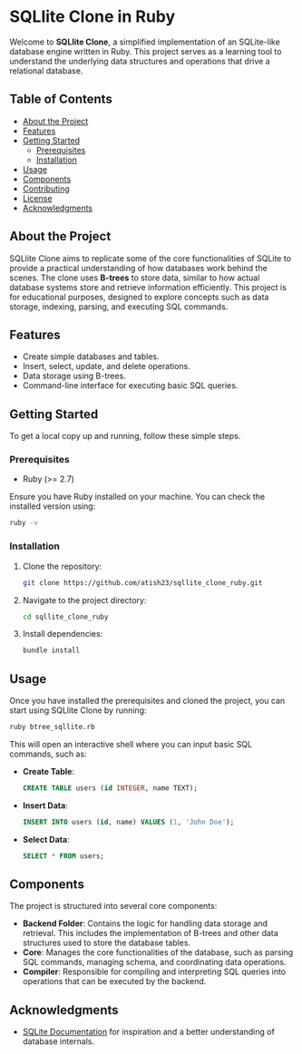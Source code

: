 # SQLlite Clone in Ruby

Welcome to **SQLlite Clone**, a simplified implementation of an SQLite-like database engine written in Ruby. This project serves as a learning tool to understand the underlying data structures and operations that drive a relational database.

## Table of Contents

- [About the Project](#about-the-project)
- [Features](#features)
- [Getting Started](#getting-started)
    - [Prerequisites](#prerequisites)
    - [Installation](#installation)
- [Usage](#usage)
- [Components](#components)
- [Contributing](#contributing)
- [License](#license)
- [Acknowledgments](#acknowledgments)

## About the Project

SQLlite Clone aims to replicate some of the core functionalities of SQLite to provide a practical understanding of how databases work behind the scenes. The clone uses **B-trees** to store data, similar to how actual database systems store and retrieve information efficiently. This project is for educational purposes, designed to explore concepts such as data storage, indexing, parsing, and executing SQL commands.

## Features

- Create simple databases and tables.
- Insert, select, update, and delete operations.
- Data storage using B-trees.
- Command-line interface for executing basic SQL queries.

## Getting Started

To get a local copy up and running, follow these simple steps.

### Prerequisites

- Ruby (>= 2.7)

Ensure you have Ruby installed on your machine. You can check the installed version using:

```sh
ruby -v
```

### Installation

1. Clone the repository:

   ```sh
   git clone https://github.com/atish23/sqllite_clone_ruby.git
   ```

2. Navigate to the project directory:

   ```sh
   cd sqllite_clone_ruby
   ```

3. Install dependencies:

   ```sh
   bundle install
   ```

## Usage

Once you have installed the prerequisites and cloned the project, you can start using SQLlite Clone by running:

```sh
ruby btree_sqllite.rb
```

This will open an interactive shell where you can input basic SQL commands, such as:

- **Create Table**:
  ```sql
  CREATE TABLE users (id INTEGER, name TEXT);
  ```
- **Insert Data**:
  ```sql
  INSERT INTO users (id, name) VALUES (1, 'John Doe');
  ```
- **Select Data**:
  ```sql
  SELECT * FROM users;
  ```

## Components

The project is structured into several core components:

- **Backend Folder**: Contains the logic for handling data storage and retrieval. This includes the implementation of B-trees and other data structures used to store the database tables.
- **Core**: Manages the core functionalities of the database, such as parsing SQL commands, managing schema, and coordinating data operations.
- **Compiler**: Responsible for compiling and interpreting SQL queries into operations that can be executed by the backend.

## Acknowledgments

- [SQLite Documentation](https://www.sqlite.org/docs.html) for inspiration and a better understanding of database internals.
